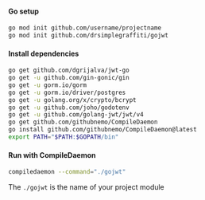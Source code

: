 #### Go setup
    
```bash
go mod init github.com/username/projectname
go mod init github.com/drsimplegraffiti/gojwt
```

#### Install dependencies

```bash
go get github.com/dgrijalva/jwt-go
go get -u github.com/gin-gonic/gin
go get -u gorm.io/gorm
go get -u gorm.io/driver/postgres
go get -u golang.org/x/crypto/bcrypt
go get -u github.com/joho/godotenv
go get -u github.com/golang-jwt/jwt/v4
go get github.com/githubnemo/CompileDaemon
go install github.com/githubnemo/CompileDaemon@latest
export PATH="$PATH:$GOPATH/bin"

```

#### Run with CompileDaemon

```bash
compiledaemon --command="./gojwt"
```

The `./gojwt` is the name of your project module

